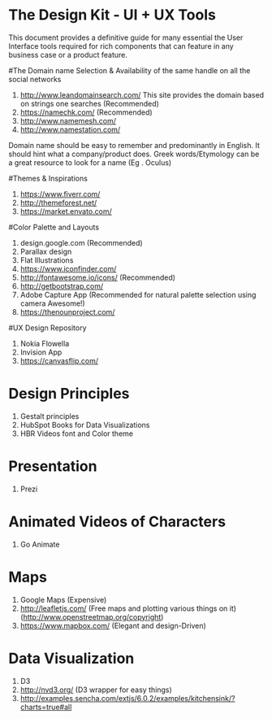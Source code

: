 # The Design Kit - UI + UX Tools
This document provides a definitive guide for many essential the User Interface tools required for rich components that can feature in any business case or a product feature.

#The Domain name Selection & Availability of the same handle on all the social networks
1. http://www.leandomainsearch.com/
This site provides the domain based on strings one searches (Recommended)
2. https://namechk.com/ (Recommended)
3. http://www.namemesh.com/
4. http://www.namestation.com/

Domain name should be easy to remember and predominantly in English. It should hint what a company/product does.
Greek words/Etymology can be a great resource to look for a name (Eg . Oculus)

#Themes & Inspirations
1. https://www.fiverr.com/
2. http://themeforest.net/
3. https://market.envato.com/

#Color Palette and Layouts
1. design.google.com (Recommended)
2. Parallax design
3. Flat Illustrations
4. https://www.iconfinder.com/
5. http://fontawesome.io/icons/ (Recommended)
6. http://getbootstrap.com/
7. Adobe Capture App (Recommended for natural palette selection using camera Awesome!)
8. https://thenounproject.com/


#UX Design Repository
1. Nokia Flowella
2. Invision App
3. https://canvasflip.com/

# Design Principles
1. Gestalt principles
2. HubSpot Books for Data Visualizations
3. HBR Videos font and Color theme

# Presentation
1. Prezi

# Animated Videos of Characters
1. Go Animate

# Maps
1. Google Maps (Expensive)
2. http://leafletjs.com/ (Free maps and plotting various things on it) (http://www.openstreetmap.org/copyright)
3. https://www.mapbox.com/ (Elegant and design-Driven)

# Data Visualization
1. D3 
2. http://nvd3.org/ (D3 wrapper for easy things)
3. http://examples.sencha.com/extjs/6.0.2/examples/kitchensink/?charts=true#all

